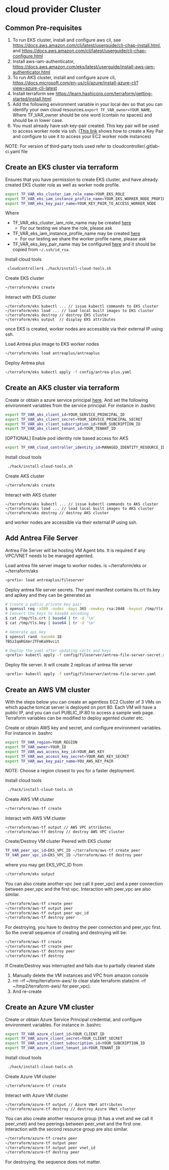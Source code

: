 # cloud provider Cluster

## Common Pre-requisites
1. To run EKS cluster, install and configure aws cli, see
   https://docs.aws.amazon.com/cli/latest/userguide/cli-chap-install.html, and
   https://docs.aws.amazon.com/cli/latest/userguide/cli-chap-configure.html
1. Install aws-iam-authenticator, 
   https://docs.aws.amazon.com/eks/latest/userguide/install-aws-iam-authenticator.html
1. To run AKS cluster, install and configure azure cli,
   https://docs.microsoft.com/en-us/cli/azure/install-azure-cli?view=azure-cli-latest
1. Install terraform
   see https://learn.hashicorp.com/terraform/getting-started/install.html
1. Add the following environment variable in your local dev so that you can identify
   your own cloud resources.```export TF_VAR_owner=YOUR_NAME```, Where TF_VAR_owner should be one
   word (contain no spaces) and should be in lower case.
1. You must already have ssh key-pair created. This key pair will be used to access worker node via
   ssh. ([This link](https://awscli.amazonaws.com/v2/documentation/api/latest/reference/ec2/import-key-pair.html) shows how to create a Key Pair and configure to use
   it to access your EC2 worker node instances)

NOTE: For version of third-party tools used refer to cloudcontroller/.gitlab-ci.yaml file

## Create an EKS cluster via terraform
Ensures that you have permission to create EKS cluster, and have already.
created EKS cluster role as well as worker node profile.
```bash
export TF_VAR_eks_cluster_iam_role_name=YOUR_EKS_ROLE
export TF_VAR_eks_iam_instance_profile_name=YOUR_EKS_WORKER_NODE_PROFILE
export TF_VAR_eks_key_pair_name=YOUR_KEY_PAIR_TO_ACCESS_WORKER_NODE
```
Where 
- TF_VAR_eks_cluster_iam_role_name may be created [here](https://docs.aws.amazon.com/eks/latest/userguide/service_IAM_role.html#create-service-role)
    * For our testing we share the role, please ask
- TF_VAR_eks_iam_instance_profile_name may be created [here](
https://docs.aws.amazon.com/eks/latest/userguide/worker_node_IAM_role.html#create-worker-node-role)
    * For our testing we share the worker profile name, please ask
- TF_VAR_eks_key_pair_name may be configured [here](https://docs.aws.amazon.com/AWSEC2/latest/UserGuide/ec2-key-pairs.html#how-to-generate-your-own-key-and-import-it-to-aws)
and it should be copied from ``~/.ssh/id_rsa``.

Install cloud tools
```bash
 cloudcontroller$ ./hack/install-cloud-tools.sh
```
Create EKS cluster
```bash
~/terraform/eks create
```
Interact with EKS cluster
```
~/terraform/eks kubectl ... // issue kubectl commands to EKS cluster
~/terraform/eks load ... // load local built images to EKS cluster
~/terraform/eks destroy // destroy EKS cluster
~/terraform/eks output  // display EKS attributes
```
once EKS is created, worker nodes are accessible via their external IP using ssh.

Load Antrea plus image to EKS worker nodes
```bash
~/terraform/eks load antreaplus/antreaplus
```

Deploy Antrea plus
```bash
~/terraform/eks kubectl apply -f config/antrea-plus.yaml
```
## Create an AKS cluster via terraform
Create or obtain a azure service principal
[here](https://docs.microsoft.com/en-us/azure/active-directory/develop/howto-create-service-principal-portal#create-an-azure-active-directory-application). And set the following environment variables from
 the service principal. For instance in .bashrc
```bash
export TF_VAR_aks_client_id=YOUR_SERVICE_PRINCIPAL_ID
export TF_VAR_aks_client_secret=YOUR_SERVICE_PRINCIPAL_SECRET
export TF_VAR_aks_client_subscription_id=YOUR_SUBCRIPTION_ID
export TF_VAR_aks_client_tenant_id=YOUR_TENANT_ID
```
[OPTIONAL] Enable pod identity role based access for AKS
```bash
export TF_VAR_cloud_controller_identity_id=MANAGED_IDENTITY_RESOURCE_ID
```
Install cloud tools
```bash
 ./hack/install-cloud-tools.sh
```
Create AKS cluster
```bash
~/terraform/aks create
```
Interact with AKS cluster
```
~/terraform/aks kubectl ... // issue kubectl commands to AKS cluster
~/terraform/aks load ... // load local built images to AKS cluster
~/terraform/aks destroy // destroy AKS cluster 
```
and worker nodes are accessible via their external IP using ssh.

## Add Antrea File Server
Antrea File Server will be hosting VM Agent bits. It is required if any VPC/VNET needs to be managed agented.

Load antrea file server image to worker nodes. <prefix> is ~/terraform/eks or ~/terraform/aks
```bash
<prefix> load antreaplus/fileserver
```

Deploy antrea file server secrets. The yaml manifest contains tls.crt tls.key and apikey and they can be generated as
```bash
# Create a public private key pair
$ openssl req -x509 -nodes -days 365 -newkey rsa:2048 -keyout /tmp/tls.key -out /tmp/tls.crt -subj "/CN=antrea-file-server.kube-system.svc"
# Convert the keys to base64 encoding
$ cat /tmp/tls.crt | base64 | tr -d '\n'
$ cat /tmp/tls.key | base64 | tr -d '\n'

# Generate api key
$ openssl rand -base64 18
7B5zIqmRGXmrJTFmKa99vcit

# Deploy the yaml after updating certs and keys
<prefix> kubectl apply -f config/fileserver/antrea-file-server-secret.yaml
```

Deploy file server. It will create 2 replicas of antrea file server
```bash
<prefix> kubectl apply -f config/fileserver/antrea-file-server.yaml
```

## Create an AWS VM cluster
With the steps below you can create an agentless EC2 Cluster of 3 VMs on which apache tomcat server is deployed on port 80.
Each VM will have a public IP, and you can curl PUBLIC_IP:80 to access a sample web page.
Terraform variables can be modified to deploy agented cluster etc.

Create or obtain AWS key and secret, and configure environment variables. For instance in .bashrc

```bash
export TF_VAR_region=YOUR_REGION
export TF_VAR_owner=YOUR_ID
export TF_VAR_aws_access_key_id=YOUR_AWS_KEY
export TF_VAR_aws_access_key_secret=YOUR_AWS_KEY_SECRET
export TF_VAR_aws_key_pair_name=YOU_AWS_KEY_PAIR
```
NOTE: Choose a region closest to you for a faster deployment.

Install cloud tools
```bash
 ./hack/install-cloud-tools.sh
```
Create AWS VM cluster
```bash
~/terraform/aws-tf create
```

Interact with AWS VM cluster
```
~/terraform/aws-tf output // AWS VPC attributes 
~/terraform/aws-tf destroy // destroy AWS VPC cluster
```

Create/Destroy VM cluster Peered with EKS cluster
```bash
TF_VAR_peer_vpc_id=EKS_VPC_ID ~/terraform/aws-tf create peer
TF_VAR_peer_vpc_id=EKS_VPC_ID ~/terraform/aws-tf destroy peer
```
where you may get EKS_VPC_ID from
```bash
~/terraform/eks output
```

You can also create another vpc (we call it peer_vpc) and a peer connection between peer_vpc and the first vpc. Interaction with peer_vpc are also similar.
```bash
~/terraform/aws-tf create peer
~/terraform/aws-tf output peer
~/terraform/aws-tf output peer vpc_id
~/terraform/aws-tf destroy peer
```

For destroying, you have to destroy the peer connection and peer_vpc first. So the overall sequence of creating and destroying will be:
```bash
~/terraform/aws-tf create
~/terraform/aws-tf create peer
~/terraform/aws-tf destroy peer
~/terraform/aws-tf destroy
```

If Create/Destroy was interrupted and fails due to partially cleaned state

1. Manually delete the VM instances and VPC from amazon console
2. rm -rf ~/tmp/terraform-aws/ to clear stale terraform state(rm -rf ~/tmp2/terraform-aws/ for peer_vpc).
3. And re-create

## Create an Azure VM cluster
Create or obtain Azure Service Principal credential, and configure environment variables. For
instance in .bashrc

```bash
export TF_VAR_azure_client_id=YOUR_CLIENT_ID
export TF_VAR_azure_client_secret=YOUR_CLIENT_SECRET
export TF_VAR_azure_client_subscription_id=YOUR_SUBCRIPTION_ID
export TF_VAR_azure_client_tenant_id=YOUR_TENANT_ID
```
Install cloud tools
```bash
 ./hack/install-cloud-tools.sh
```
Create Azure VM cluster
```bash
~/terraform/azure-tf create
```

Interact with Azure VM cluster
```
~/terraform/azure-tf output // Azure VNet attributes 
~/terraform/azure-tf destroy // destroy Azure VNet cluster
```

You can also create another resource group (it has a vnet and we call it peer_vnet) and two peerings between peer_vnet and the first one. Interaction with the second resource group are also similar.
```bash
~/terraform/azure-tf create peer
~/terraform/azure-tf output peer
~/terraform/azure-tf output peer vnet_id
~/terraform/azure-tf destroy peer
```

For destroying, the sequence does not matter.
